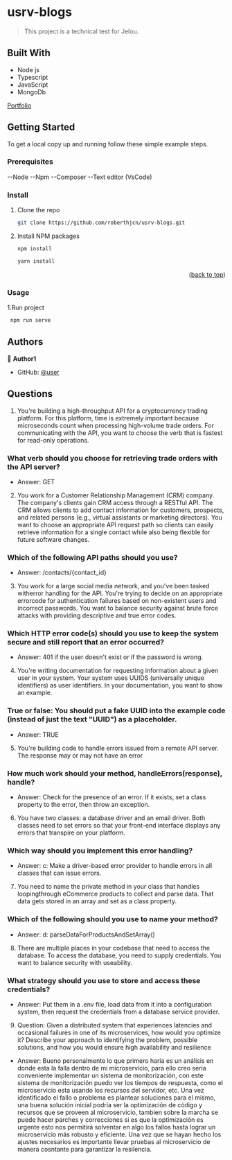 <a name="readme-top"></a>

# usrv-blogs

> This project is a technical test for Jelou.

## Built With

- Node js
- Typescript
- JavaScript
- MongoDb


[Portfolio](https://gioudi.github.io/repository)

## Getting Started

To get a local copy up and running follow these simple example steps.

### Prerequisites

--Node 
--Npm 
--Composer 
--Text editor (VsCode)

### Install

1. Clone the repo
   ```sh
   git clone https://github.com/roberthjcn/usrv-blogs.git
   ```
2. Install NPM packages
   ```sh
   npm install
   ```
   ```sh
   yarn install
   ```

<p align="right">(<a href="#readme-top">back to top</a>)</p>

### Usage

1.Run project

```sh
 npm run serve
```

## Authors

👤 **Author1**

- GitHub: [@user](https://github.com/roberthjcn)


## Questions

1. You're building a high-throughput API for a cryptocurrency trading platform. For this platform, time is extremely important because microseconds count when processing high-volume trade orders. For communicating with the API, you want to choose the verb that is fastest for read-only operations.

### What verb should you choose for retrieving trade orders with the API server?

- Answer: GET

2. You work for a Customer Relationship Management (CRM) company. The company's clients gain CRM access through a RESTful API. The CRM allows clients to add contact information for customers, prospects, and related persons (e.g., virtual assistants or marketing directors). You want to choose an appropriate API request path so clients can easily retrieve information for a single contact while also being flexible for future software changes.

### Which of the following API paths should you use?

- Answer: /contacts/{contact_id}

3. You work for a large social media network, and you've been tasked witherror handling for the API. You're trying to decide on an appropriate errorcode for authentication failures based on non-existent users and incorrect passwords. You want to balance security against brute force attacks with providing descriptive and true error codes.

### Which HTTP error code(s) should you use to keep the system secure and still report that an error occurred?

- Answer: 401 if the user doesn't exist or if the password is wrong.

4. You're writing documentation for requesting information about a given user in your system. Your system uses UUIDS (universally unique identifiers) as user identifiers. In your documentation, you want to show an example.

### True or false: You should put a fake UUID into the example code (instead of just the text "UUID") as a placeholder.

- Answer: TRUE

5. You're building code to handle errors issued from a remote API server. The response may or may not have an error

### How much work should your method, handleErrors(response), handle?

- Answer: Check for the presence of an error. If it exists, set a class property to the error, then throw an exception.

6. You have two classes: a database driver and an email driver. Both classes need to set errors so that your front-end interface displays any errors that transpire on your platform.

### Which way should you implement this error handling?

- Answer: c: Make a driver-based error provider to handle errors in all classes that can issue errors.

7. You need to name the private method in your class that handles loopingthrough eCommerce products to collect and parse data. That data gets stored in an array and set as a class property.

### Which of the following should you use to name your method?

- Answer: d: parseDataForProductsAndSetArray()

8. There are multiple places in your codebase that need to access the database. To access the database, you need to supply credentials. You want to balance security with useability.

### What strategy should you use to store and access these credentials?

- Answer: Put them in a .env file, load data from it into a configuration system, then request the credentials from a database service provider.

9. Question: Given a distributed system that experiences latencies and occasional failures in one of its microservices, how would you optimize it? Describe your approach to identifying the problem, possible solutions, and how you would ensure high availability and resilience

- Answer: Bueno personalmente lo que primero haría es un análisis en donde esta la falla dentro de mi microservicio, para ello creo seria conveniente implementar un sistema de monitorización, con este sistema de monitorización puedo ver los tiempos de respuesta, como el microservicio esta usando los recursos del servidor, etc.
Una vez identificado el fallo o problema es plantear soluciones para el mismo, una buena solución inicial podría ser la optimización de código y recursos que se proveen al microservicio, tambien sobre la marcha se puede hacer parches y correcciones si es que la optimización es urgente esto nos permitirá solventar en algo los fallos hasta lograr un microservicio más robusto y eficiente. Una vez que se hayan hecho los ajustes necesarios es importante llevar pruebas al microservicio de manera cosntante para garantizar la resilencia.